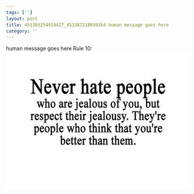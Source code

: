 ```yaml
---
tags: ['']
layout: post
title: 451303254914427_453387218039364 human message goes here
category: ''
---
```

human message goes here
Rule 10:
![451303254914427_453387218039364](/uploads/2012-9-4-451303254914427_453387218039364-human-message-goes-here.jpg)
